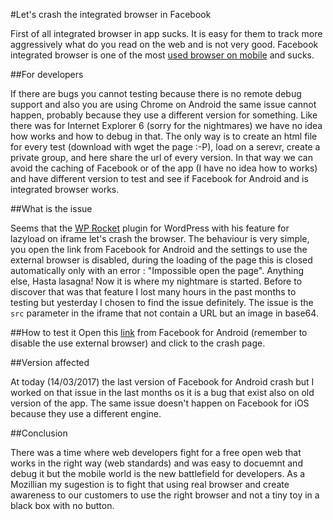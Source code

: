 #Let's crash the integrated browser in Facebook

First of all integrated browser in app sucks.
It is easy for them to track more aggressively what do you read on the web and is not very good.
Facebook integrated browser is one of the most [used browser on mobile](https://twitter.com/auchenberg/status/834894652775923712?s=09) and sucks.

##For developers

If there are bugs you cannot testing because there is no remote debug support and also you are using Chrome on Android the same issue cannot happen, probably because they use a different version for something. Like there was for Internet Explorer 6 (sorry for the nightmares) we have no idea how works and how to debug in that.
The only way is to create an html file for every test (download with wget the page :-P), load on a serevr, create a private group, and here share the url of every version. In that way we can avoid the caching of Facebook or of the app (I have no idea how to works) and have different version to test and see if Facebook for Android and is integrated browser works.

##What is the issue

Seems that the [WP Rocket](https://wp-rocket.me/) plugin for WordPress with his feature for lazyload on iframe let's crash the browser.
The behaviour is very simple, you open the link from Facebook for Android and the settings to use the external browser is disabled, during the loading of the page this is closed automatically only with an error : "Impossible open the page".
Anything else, Hasta lasagna! Now it is where my nightmare is started.
Before to discover that was that feature I lost many hours in the past months to testing but yesterday I chosen to find the issue definitely.
The issue is the `src` parameter in the iframe that not contain a URL but an image in base64.

##How to test it
Open this [link](https://www.facebook.com/Mte90/posts/10212614660344107) from Facebook for Android (remember to disable the use external browser) and click to the crash page.

##Version affected

At today (14/03/2017) the last version of Facebook for Android crash but I worked on that issue in the last months os it is a bug that exist also on old version of the app.
The same issue doesn't happen on Facebook for iOS because they use a different engine.

##Conclusion

There was a time where web developers fight for a free open web that works in the right way (web standards) and was easy to docuemnt and debug it but the mobile world is the new battlefield for developers.
As a Mozillian my sugestion is to fight that using real browser and create awareness to our customers to use the right browser and not a tiny toy in a black box with no button.
